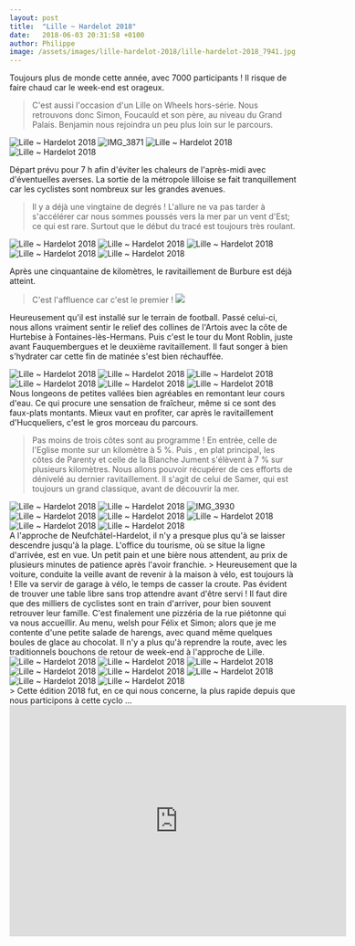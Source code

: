 ```yaml
---
layout: post
title:  "Lille ~ Hardelot 2018"
date:   2018-06-03 20:31:58 +0100
author: Philippe
image: /assets/images/lille-hardelot-2018/lille-hardelot-2018_7941.jpg
---
```

Toujours plus de monde cette année, avec 7000 participants !
Il risque de faire chaud car le week-end est orageux.
> C'est aussi l'occasion d'un Lille on Wheels hors-série.
Nous retrouvons donc Simon, Foucauld et son père, au niveau du Grand Palais.
Benjamin nous rejoindra un peu plus loin sur le parcours.
<div class="gallery-box">
  <div class="gallery">
<img src="/assets/images/lille-hardelot-2018/lille-hardelot-2018_7913.jpg" title="" alt="Lille ~ Hardelot 2018" >
<img src="/assets/images/lille-hardelot-2018/lille-hardelot-2018_7915.jpg" title="Lille ~ Hardelot 2018Félix" alt="IMG_3871" >
<img src="/assets/images/lille-hardelot-2018/lille-hardelot-2018_7916.jpg" title="Direction la mer ..." alt="Lille ~ Hardelot 2018" >
<img src="/assets/images/lille-hardelot-2018/lille-hardelot-2018_7917.jpg" title="Philippe" alt="Lille ~ Hardelot 2018" >
</div>
</div>

Départ prévu pour 7 h afin d'éviter les chaleurs de l'après-midi avec d'éventuelles averses.
La sortie de la métropole lilloise se fait tranquillement car les cyclistes sont nombreux sur les grandes avenues.
> Il y a déjà une vingtaine de degrés !
L'allure ne va pas tarder à s'accélérer car nous sommes poussés vers la mer par un vent d'Est; ce qui est rare.
Surtout que le début du tracé est toujours très roulant.
<div class="gallery-box">
  <div class="gallery">
<img src="/assets/images/lille-hardelot-2018/lille-hardelot-2018_7918.jpg" title="Burbure" alt="Lille ~ Hardelot 2018" >
<img src="/assets/images/lille-hardelot-2018/lille-hardelot-2018_7919.jpg" title="" alt="Lille ~ Hardelot 2018" >
<img src="/assets/images/lille-hardelot-2018/lille-hardelot-2018_7922.jpg" title="" alt="Lille ~ Hardelot 2018" >
<img src="/assets/images/lille-hardelot-2018/lille-hardelot-2018_7923.jpg" title="Benjamin" alt="Lille ~ Hardelot 2018" >
<img src="/assets/images/lille-hardelot-2018/lille-hardelot-2018_7924.jpg" title="Simon" alt="Lille ~ Hardelot 2018" >
</div>
</div>

Après une cinquantaine de kilomètres, le ravitaillement de Burbure est déjà atteint.
> C'est l'affluence car c'est le premier !
![](/assets/images/lille-hardelot-2018/lille-hardelot-2018_7922.jpg)

Heureusement qu'il est installé sur le terrain de football.
Passé celui-ci, nous allons vraiment sentir le relief des collines de l'Artois avec la côte de Hurtebise à Fontaines-lès-Hermans.
Puis c'est le tour du Mont Roblin, juste avant Fauquembergues et le deuxième ravitaillement.
Il faut songer à bien s'hydrater car cette fin de matinée s'est bien réchauffée.
<div class="gallery-box">
  <div class="gallery">
<img src="/assets/images/lille-hardelot-2018/lille-hardelot-2018_7926.jpg" title="Hucqueliers" alt="Lille ~ Hardelot 2018" >
<img src="/assets/images/lille-hardelot-2018/lille-hardelot-2018_7927.jpg" title="" alt="Lille ~ Hardelot 2018" >
<img src="/assets/images/lille-hardelot-2018/lille-hardelot-2018_7929.jpg" title="" alt="Lille ~ Hardelot 2018" >
<img src="/assets/images/lille-hardelot-2018/lille-hardelot-2018_7930.jpg" title="Simon" alt="Lille ~ Hardelot 2018" >
<img src="/assets/images/lille-hardelot-2018/lille-hardelot-2018_7932.jpg" title="" alt="Lille ~ Hardelot 2018" >
<img src="/assets/images/lille-hardelot-2018/lille-hardelot-2018_7948.jpg" title="" alt="Lille ~ Hardelot 2018" >
</div>
</div>
Nous longeons de petites vallées bien agréables en remontant leur cours d'eau.
Ce qui procure une sensation de fraîcheur, même si ce sont des faux-plats montants.
Mieux vaut en profiter, car après le ravitaillement d'Hucqueliers, c'est le gros morceau du parcours.

> Pas moins de trois côtes sont au programme !
En entrée, celle de l'Eglise monte sur un kilomètre à 5 %.
Puis , en plat principal, les côtes de Parenty et celle de la Blanche Jument s'élèvent à 7 % sur plusieurs kilomètres.
Nous allons pouvoir récupérer de ces efforts de dénivelé au dernier ravitaillement.
Il s'agit de celui de Samer, qui est toujours un grand classique, avant de découvrir la mer.
<div class="gallery-box">
  <div class="gallery">
<img src="/assets/images/lille-hardelot-2018/lille-hardelot-2018_7921.jpg" title="Géant des Flandres" alt="Lille ~ Hardelot 2018" >
<img src="/assets/images/lille-hardelot-2018/lille-hardelot-2018_7935.jpg" title="Côte de Parenty" alt="Lille ~ Hardelot 2018" >
<img src="/assets/images/lille-hardelot-2018/lille-hardelot-2018_7936.jpg" title="" alt="IMG_3930" >
<img src="/assets/images/lille-hardelot-2018/lille-hardelot-2018_7937.jpg" title="Samer" alt="Lille ~ Hardelot 2018" >
<img src="/assets/images/lille-hardelot-2018/lille-hardelot-2018_7938.jpg" title="Repos de la monture !" alt="Lille ~ Hardelot 2018" >
<img src="/assets/images/lille-hardelot-2018/lille-hardelot-2018_7939.jpg" title="" alt="Lille ~ Hardelot 2018" >
<img src="/assets/images/lille-hardelot-2018/lille-hardelot-2018_7940.jpg" title="Two Moulins" alt="Lille ~ Hardelot 2018" >
<img src="/assets/images/lille-hardelot-2018/lille-hardelot-2018_7950.jpg" title="" alt="Lille ~ Hardelot 2018" >
</div>
</div>
A l'approche de Neufchâtel-Hardelot, il n'y a presque plus qu'à se laisser descendre jusqu'à la plage.
L'office du tourisme, où se situe la ligne d'arrivée, est en vue.
Un petit pain et une bière nous attendent, au prix de plusieurs minutes de patience après l'avoir franchie.
> Heureusement que la voiture, conduite la veille avant de revenir à la maison à vélo, est toujours là !
Elle va servir de garage à vélo, le temps de casser la croute.
Pas évident de trouver une table libre sans trop attendre avant d'être servi !
Il faut dire que des milliers de cyclistes sont en train d'arriver, pour bien souvent retrouver leur famille.
C'est finalement une pizzéria de la rue piétonne qui va nous accueillir.
Au menu, welsh pour Félix et Simon; alors que je me contente d'une petite salade de harengs, avec quand même quelques boules de glace au chocolat.
Il n'y a plus qu'à reprendre la route, avec les traditionnels bouchons de retour de week-end à l'approche de Lille.
<div class="gallery-box">
  <div class="gallery">
<img src="/assets/images/lille-hardelot-2018/lille-hardelot-2018_7941.jpg" title="Photo finish" alt="Lille ~ Hardelot 2018" >
<img src="/assets/images/lille-hardelot-2018/lille-hardelot-2018_7942.jpg" title="Hardelot" alt="Lille ~ Hardelot 2018" >
<img src="/assets/images/lille-hardelot-2018/lille-hardelot-2018_7943.jpg" title="" alt="Lille ~ Hardelot 2018" >
<img src="/assets/images/lille-hardelot-2018/lille-hardelot-2018_7944.jpg" title="Avec modération !" alt="Lille ~ Hardelot 2018" >
<img src="/assets/images/lille-hardelot-2018/lille-hardelot-2018_7945.jpg" title="C8 à vélos !" alt="Lille ~ Hardelot 2018" >
<img src="/assets/images/lille-hardelot-2018/lille-hardelot-2018_7946.jpg" title="quelques calories" alt="Lille ~ Hardelot 2018" >
<img src="/assets/images/lille-hardelot-2018/lille-hardelot-2018_7947.jpg" title="light " alt="Lille ~ Hardelot 2018" >
<img src="/assets/images/lille-hardelot-2018/lille-hardelot-2018_7949.jpg" title="" alt="Lille ~ Hardelot 2018" >
</div>
</div>
> Cette édition 2018 fut, en ce qui nous concerne, la plus rapide depuis que nous participons à cette cyclo ...

<center><iframe src="https://www.strava.com/activities/1600200132/embed/29550d5b52ebae0510a2f82a9613bd806793283a" width="590" height="405" frameborder="0" scrolling="no"></iframe></center>